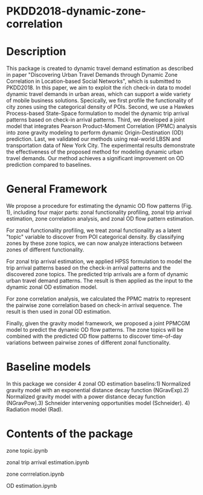 # PKDD2018-dynamic-zone-correlation
# Description

This package is created to dynamic travel demand estimation as described in paper "Discovering Urban Travel Demands through
Dynamic Zone Correlation in Location-based Social Networks", which is submitted to PKDD2018. In this paper, we aim to exploit the rich check-in data to model dynamic travel demands in urban areas, which can support a wide variety of mobile business solutions. Specically, we first profile the functionality of city zones using the categorical density of POIs. Second, we use a Hawkes Process-based State-Space formulation to model the dynamic trip arrival patterns based on check-in arrival patterns. Third, we developed a joint model that integrates Pearson Product-Moment Correlation (PPMC) analysis into zone gravity modeling to perform dynamic Origin-Destination (OD) prediction. Last, we validated our methods using real-world LBSN and transportation data of New York City. The experimental results demonstrate the effectiveness of the proposed method for modeling dynamic urban travel demands. Our method achieves a significant improvement on OD prediction compared to baselines.

# General Framework
We propose a procedure for estimating the dynamic OD flow patterns (Fig. 1), including four major parts: zonal functionality profiling, zonal trip arrival estimation, zone correlation analysis, and zonal OD flow pattern estimation.

For zonal functionality profiling, we treat zonal functionality as a latent "topic" variable to discover from POI categorical density. By classifying zones by these zone topics, we can now analyze interactions between zones of different functionality.

For zonal trip arrival estimation, we applied HPSS formulation to model the trip arrival patterns based on the check-in arrival patterns and the discovered zone topics. The predicted trip arrivals are a form of dynamic urban travel demand patterns. The result is then applied as the input to the dynamic zonal OD estimation model.

For zone correlation analysis, we calculated the PPMC matrix to represent the pairwise zone correlation based on check-in arrival sequence. The result is then used in zonal OD estimation.

Finally, given the gravity model framework, we proposed a joint PPMCGM model to predict the dynamic OD flow patterns. The zone topics will be combined with the predicted OD flow patterns to discover time-of-day variations between pairwise zones of different zonal functionality.

# Baseline models
In this package we consider 4 zonal OD estimation baselins:1) Normalized gravity model with an exponential distance decay function (NGravExp).2) Normalized gravity model with a power distance decay function (NGravPow).3) Schneider intervening opportunities model (Schneider). 4) Radiation model (Rad).

# Contents of the package
zone topic.ipynb

zonal trip arrival estimation.ipynb

zone corrrelation.ipynb

OD estimation.ipynb
